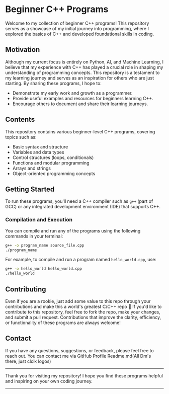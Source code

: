 # Beginner C++ Programs

Welcome to my collection of beginner C++ programs! This repository serves as a showcase of my initial journey into programming, where I explored the basics of C++ and developed foundational skills in coding.

## Motivation

Although my current focus is entirely on Python, AI, and Machine Learning, I believe that my experience with C++ has played a crucial role in shaping my understanding of programming concepts. This repository is a testament to my learning journey and serves as an inspiration for others who are just starting. By sharing these programs, I hope to:

- Demonstrate my early work and growth as a programmer.
- Provide useful examples and resources for beginners learning C++.
- Encourage others to document and share their learning journeys.

## Contents

This repository contains various beginner-level C++ programs, covering topics such as:

- Basic syntax and structure
- Variables and data types
- Control structures (loops, conditionals)
- Functions and modular programming
- Arrays and strings
- Object-oriented programming concepts

## Getting Started

To run these programs, you'll need a C++ compiler such as `g++` (part of GCC) or any integrated development environment (IDE) that supports C++.

### Compilation and Execution

You can compile and run any of the programs using the following commands in your terminal:

```bash
g++ -o program_name source_file.cpp
./program_name
```

For example, to compile and run a program named `hello_world.cpp`, use:

```bash
g++ -o hello_world hello_world.cpp
./hello_world
```

## Contributing

Even if you are a rookie, just add some value to this repo through your contributions and make this a world's greatest C/C++ repo 🤣
If you'd like to contribute to this repository, feel free to fork the repo, make your changes, and submit a pull request. Contributions that improve the clarity, efficiency, or functionality of these programs are always welcome!

## Contact

If you have any questions, suggestions, or feedback, please feel free to reach out. You can contact me via GitHub Profile Readme.md(All Dm's there, just clcik logos)

---

Thank you for visiting my repository! I hope you find these programs helpful and inspiring on your own coding journey.

---
